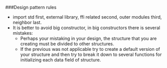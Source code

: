 ###Design pattern rules

- import std first, external library, ffi related second, outer modules third, neighbor last. 
- It is better to avoid big constructor, in big constructors there is several mistakes:
   - Perhaps your mistaking in your design, the structure that you are creating must be divided to other structures.
   - If the previous was not applicable try to create a default version of your structure and then try to break it down 
   to several functions for initializing each data field of structure.